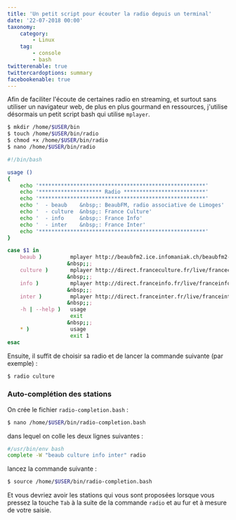 ```yaml
---
title: 'Un petit script pour écouter la radio depuis un terminal'
date: '22-07-2018 00:00'
taxonomy:
    category:
        - Linux
    tag:
        - console
        - bash
twitterenable: true
twittercardoptions: summary
facebookenable: true
---
```


Afin de faciliter l'écoute de certaines radio en streaming, et surtout sans utiliser un navigateur web, de plus en plus gourmand en ressources, j'utilise désormais un petit script bash qui utilise `mplayer`.

```bash
$ mkdir /home/$USER/bin
$ touch /home/$USER/bin/radio
$ chmod +x /home/$USER/bin/radio
$ nano /home/$USER/bin/radio
```

```bash
#!/bin/bash

usage ()
{
    echo '*****************************************************'
    echo '******************** Radio **************************'
    echo '*****************************************************'
    echo '  - beaub    &nbsp;: BeaubFM, radio associative de Limoges'
    echo '  - culture  &nbsp;: France Culture'
    echo '  - info     &nbsp;: France Info'
    echo '  - inter    &nbsp;: France Inter'
    echo '*****************************************************'
}

case $1 in
    beaub )         mplayer http://beaubfm2.ice.infomaniak.ch/beaubfm2-96.mp3
                   &nbsp;;;
    culture )       mplayer http://direct.franceculture.fr/live/franceculture-midfi.mp3
                   &nbsp;;;
    info )          mplayer http://direct.franceinfo.fr/live/franceinfo-midfi.mp3
                   &nbsp;;;
    inter )         mplayer http://direct.franceinter.fr/live/franceinter-midfi.mp3
                   &nbsp;;;
    -h | --help )   usage
                    exit
                   &nbsp;;;
    * )             usage
                    exit 1
esac
```

Ensuite, il suffit de choisir sa radio et de lancer la commande suivante (par exemple)&nbsp;:

```bash
$ radio culture
```

### Auto-complétion des stations

On crée le fichier `radio-completion.bash`&nbsp;:

```bash
$ nano /home/$USER/bin/radio-completion.bash
```

dans lequel on colle les deux lignes suivantes&nbsp;:

```bash
#/usr/bin/env bash
complete -W "beaub culture info inter" radio
```

lancez la commande suivante&nbsp;:

```bash
$ source /home/$USER/bin/radio-completion.bash
```

Et vous devriez avoir les stations qui vous sont proposées lorsque vous pressez la touche `Tab` à la suite de la commande `radio` et au fur et à mesure de votre saisie.